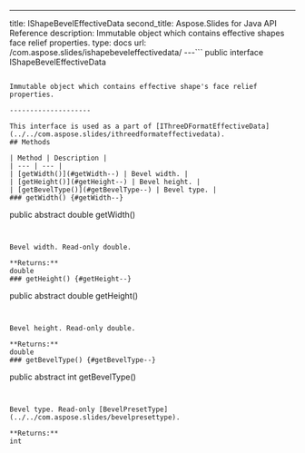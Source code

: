 ---
title: IShapeBevelEffectiveData
second_title: Aspose.Slides for Java API Reference
description: Immutable object which contains effective shapes face relief properties.
type: docs
url: /com.aspose.slides/ishapebeveleffectivedata/
---```
public interface IShapeBevelEffectiveData
```

Immutable object which contains effective shape's face relief properties.

--------------------

This interface is used as a part of [IThreeDFormatEffectiveData](../../com.aspose.slides/ithreedformateffectivedata).
## Methods

| Method | Description |
| --- | --- |
| [getWidth()](#getWidth--) | Bevel width. |
| [getHeight()](#getHeight--) | Bevel height. |
| [getBevelType()](#getBevelType--) | Bevel type. |
### getWidth() {#getWidth--}
```
public abstract double getWidth()
```


Bevel width. Read-only double.

**Returns:**
double
### getHeight() {#getHeight--}
```
public abstract double getHeight()
```


Bevel height. Read-only double.

**Returns:**
double
### getBevelType() {#getBevelType--}
```
public abstract int getBevelType()
```


Bevel type. Read-only [BevelPresetType](../../com.aspose.slides/bevelpresettype).

**Returns:**
int
